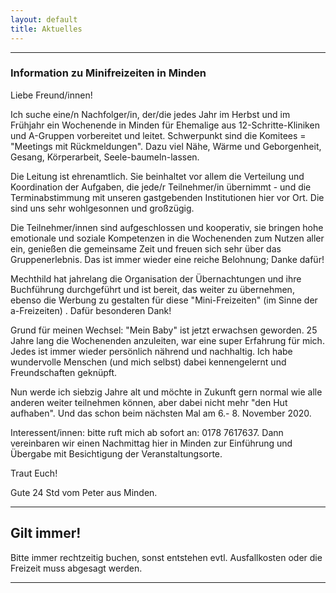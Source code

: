 ```yaml
---
layout: default
title: Aktuelles
---
```




-------------------------------------------------------------------------------------------------------------------------

### Information zu Minifreizeiten in Minden

Liebe Freund/innen!

Ich suche eine/n Nachfolger/in, der/die jedes Jahr im Herbst und im Frühjahr ein Wochenende in Minden für Ehemalige aus 12-Schritte-Kliniken und A-Gruppen vorbereitet und leitet. Schwerpunkt sind die Komitees = "Meetings mit Rückmeldungen". Dazu viel Nähe, Wärme und Geborgenheit, Gesang, Körperarbeit, Seele-baumeln-lassen.  

Die Leitung ist ehrenamtlich. Sie beinhaltet vor allem die Verteilung und Koordination der Aufgaben, die jede/r Teilnehmer/in übernimmt - und die Terminabstimmung mit unseren gastgebenden Institutionen hier vor Ort. Die sind uns sehr wohlgesonnen und großzügig. 

Die Teilnehmer/innen sind aufgeschlossen und kooperativ, sie bringen hohe emotionale und soziale Kompetenzen in die Wochenenden zum Nutzen aller ein, genießen die gemeinsame Zeit und freuen sich sehr über das Gruppenerlebnis. Das ist immer wieder eine reiche Belohnung; Danke dafür!

Mechthild hat jahrelang  die Organisation der Übernachtungen und ihre Buchführung durchgeführt und ist bereit, das weiter zu übernehmen, ebenso die Werbung zu gestalten für diese "Mini-Freizeiten" (im Sinne der a-Freizeiten) . Dafür besonderen Dank!

Grund für meinen Wechsel: "Mein Baby" ist jetzt erwachsen geworden. 25 Jahre lang die Wochenenden anzuleiten,  war eine super Erfahrung für mich. Jedes ist immer wieder persönlich nährend  und nachhaltig. Ich habe wundervolle Menschen (und mich selbst) dabei kennengelernt und Freundschaften geknüpft. 

Nun  werde  ich siebzig Jahre alt und möchte in Zukunft gern normal wie alle anderen weiter teilnehmen können, aber dabei nicht mehr "den Hut aufhaben". Und das schon beim  nächsten Mal am 6.- 8. November 2020.

Interessent/innen: bitte ruft mich ab sofort an: 0178 7617637. Dann vereinbaren wir einen Nachmittag hier in Minden zur Einführung und Übergabe mit Besichtigung der Veranstaltungsorte. 

Traut Euch!

Gute 24 Std vom Peter aus Minden. 

-----------------------------------------------------------------------------------------------------------------------------

## Gilt immer!

Bitte immer rechtzeitig buchen, sonst entstehen evtl.
Ausfallkosten oder die Freizeit muss abgesagt werden.

--------------------------------------------------------
